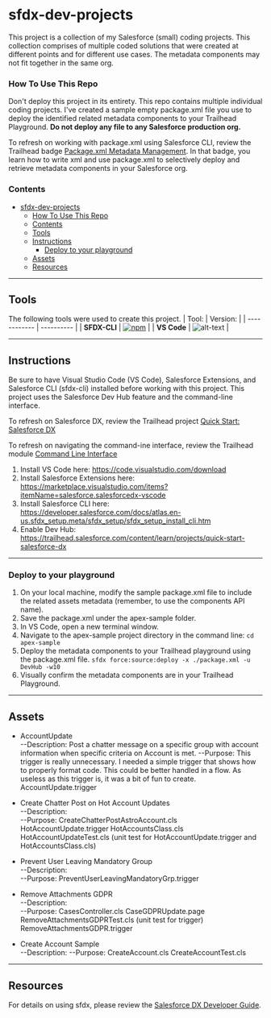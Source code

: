 # sfdx-dev-projects

This project is a collection of my Salesforce (small) coding projects. This collection comprises of multiple coded solutions that were created at different points and for different use cases. The metadata components may not fit together in the same org.

### How To Use This Repo

Don't deploy this project in its entirety. This repo contains multiple individual coding projects. I've created a sample empty package.xml file you use to deploy the identified related metadata components to your Trailhead Playground. <strong> Do not deploy any file to any Salesforce production org.</strong>  

To refresh on working with package.xml using Salesforce CLI, review the Trailhead badge <a href="https://trailhead.salesforce.com/content/learn/modules/package-xml" target="_blank">Package.xml Metadata Management</a>. In that badge, you learn how to write xml and use package.xml to selectively deploy and retrieve metadata components in your Salesforce org.

### Contents

- [sfdx-dev-projects](#sfdx-dev-projects)
    - [How To Use This Repo](#how-to-use-this-repo)
    - [Contents](#contents)
  - [Tools](#tools)
  - [Instructions](#instructions)
    - [Deploy to your playground](#deploy-to-your-playground)
  - [Assets](#assets)
  - [Resources](#resources)
  
---

## Tools

The following tools were used to create this project.
|  Tool:       |  Version:  |
| ------------ | ---------- |
| **SFDX-CLI** | [![npm](https://img.shields.io/npm/v/sfdx-cli.svg?label=Salesforce%20CLI&&color=lightblue&logo=Salesforce&style=for-the-badge)](https://developer.salesforce.com/tools/sfdxcli)  |
| **VS Code**  | ![alt-text](https://img.shields.io/badge/VS_CODE-1.51.1-BrightGreen?style=Popout&logo=Visual-Studio-Code) |

---

## Instructions

Be sure to have Visual Studio Code (VS Code), Salesforce Extensions, and Salesforce CLI (sfdx-cli) installed before working with this project. This project uses the Salesforce Dev Hub feature and the command-line interface.

To refresh on Salesforce DX, review the Trailhead project <a href="https://trailhead.salesforce.com/content/learn/projects/quick-start-salesforce-dx" target="_blank">Quick Start: Salesforce DX</a>

To refresh on navigating the command-ine interface, review the Trailhead module <a href="https://trailhead.salesforce.com/en/content/learn/modules/cli-basics" target="_blank">Command Line Interface</a>

1. Install VS Code here: https://code.visualstudio.com/download
2. Install Salesforce Extensions here: https://marketplace.visualstudio.com/items?itemName=salesforce.salesforcedx-vscode
3. Install Salesforce CLI here: https://developer.salesforce.com/docs/atlas.en-us.sfdx_setup.meta/sfdx_setup/sfdx_setup_install_cli.htm
4. Enable Dev Hub: https://trailhead.salesforce.com/content/learn/projects/quick-start-salesforce-dx

---

### Deploy to your playground

1. On your local machine, modify the sample package.xml file to include the related assets metadata (remember, to use the components API name).
2. Save the package.xml under the apex-sample folder.
3. In VS Code, open a new terminal window.  
4. Navigate to the apex-sample project directory in the command line:
<code>cd apex-sample</code>
5. Deploy the metadata components to your Trailhead playground using the package.xml file.
<code>sfdx force:source:deploy -x ./package.xml -u DevHub -w10</code>
6. Visually confirm the metadata components are in your Trailhead Playground.

---

## Assets

* AccountUpdate </br>
--Description: Post a chatter message on a specific group with account information when specific criteria on Account is met.
--Purpose: This trigger is really unnecessary. I needed a simple trigger that shows how to properly format code. This could be better handled in a flow. As useless as this trigger is, it was a bit of fun to create.
AccountUpdate.trigger

* Create Chatter Post on Hot Account Updates </br>
--Description:  
--Purpose:
CreateChatterPostAstroAccount.cls
HotAccountUpdate.trigger
HotAccountsClass.cls
HotAccountUpdateTest.cls (unit test for HotAccountUpdate.trigger and HotAccountsClass.cls)

* Prevent User Leaving Mandatory Group </br>
--Description:  
--Purpose:
PreventUserLeavingMandatoryGrp.trigger

* Remove Attachments GDPR</br>
--Description:  
--Purpose:
CasesController.cls
CaseGDPRUpdate.page
RemoveAttachmentsGDPRTest.cls (unit test for trigger)
RemoveAttachmentsGDPR.trigger

* Create Account Sample</br>
--Description:
--Purpose:
CreateAccount.cls
CreateAccountTest.cls

---

## Resources

For details on using sfdx, please review the [Salesforce DX Developer Guide](https://developer.salesforce.com/docs/atlas.en-us.sfdx_dev.meta/sfdx_dev).
